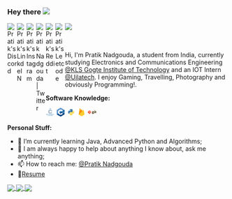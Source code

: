 ### Hey there <img src="https://media.giphy.com/media/hvRJCLFzcasrR4ia7z/giphy.gif" width="25px">
<a href="https://discord.gg/x9PuXu5">
  <img align="left" alt="Pratik's Discord" width="22px" src="https://cdn.jsdelivr.net/npm/simple-icons@v3/icons/discord.svg" />
</a>

<a href="https://www.linkedin.com/in/carbonautics/">
  <img align="left" alt="Pratik's LinkdeIN" width="22px" src="https://cdn.jsdelivr.net/npm/simple-icons@v3/icons/linkedin.svg" />
</a>

<a href="https://www.instagram.com/carbonautix/">
  <img align="left" alt="Pratik's Instagram" width="22px" src="https://cdn.jsdelivr.net/npm/simple-icons@v3/icons/instagram.svg" />
</a>

<a href="https://twitter.com/Carbonautix">
  <img align="left" alt="Pratik Nadgouda | Twitter" width="22px" src="https://cdn.jsdelivr.net/npm/simple-icons@v3/icons/twitter.svg" />
</a>
<a href="https://www.reddit.com/user/CarbonAutics">
  <img align="left" alt="Pratik's Reddit" width="22px" src="https://cdn.jsdelivr.net/npm/simple-icons@v3/icons/reddit.svg" />
</a>

<a href="https://leetcode.com/Carbonautics/">
  <img align="left" alt="Pratik's Leetcode" width="22px" src="https://cdn.jsdelivr.net/npm/simple-icons@v3/icons/leetcode.svg" />
</a>

![](https://visitor-badge.glitch.me/badge?page_id=carbonautics.PratikNadgouda)

<br />

Hi, I'm Pratik Nadgouda, a student from India, currently studying Electronics and Communications Engineering [@KLS Gogte Institute of Technology](https://git.edu/) and an IOT Intern [@Uilatech](https://uilatech.com/). I enjoy Gaming, Travelling, Photography and obviously Programming!.

**Software Knowledge:**

<code><img height="20" src="https://raw.githubusercontent.com/github/explore/80688e429a7d4ef2fca1e82350fe8e3517d3494d/topics/c/c.png"></code>
<code><img height="20" src="https://raw.githubusercontent.com/github/explore/80688e429a7d4ef2fca1e82350fe8e3517d3494d/topics/cpp/cpp.png"></code>
<code><img height="20" src="https://raw.githubusercontent.com/github/explore/80688e429a7d4ef2fca1e82350fe8e3517d3494d/topics/python/python.png"></code>
<code><img height="20" src="https://raw.githubusercontent.com/github/explore/80688e429a7d4ef2fca1e82350fe8e3517d3494d/topics/firebase/firebase.png"></code>
<code><img height="20" src="https://raw.githubusercontent.com/github/explore/80688e429a7d4ef2fca1e82350fe8e3517d3494d/topics/git/git.png"></code>


**Personal Stuff:**
- 🌱 I’m currently learning Java, Advanced Python and Algorithms;
- 💬 I am always happy to help about anything I know about, ask me anything;
- 📫 How to reach me: [@Pratik Nadgouda](https://twitter.com/Carbonautix)
- 📝[Resume](https://drive.google.com/file/d/1WDmYURKQMowAom6tz5FKFo6k9E__TSrg/view?usp=sharing)


<a href="https://github.com/anuraghazra/github-readme-stats">
  <img align="center" src="https://github-readme-stats.vercel.app/api?username=carbonautics&show_icons=true&theme=onedark" />
</a>
<a href="https://github.com/anuraghazra/github-readme-stats">
  <img align="center" src="https://github-readme-stats.vercel.app/api/wakatime?username=carbonautics&theme=onedark" />
</a>
<a href="https://github.com/anuraghazra/github-readme-stats">
  <img align="center" src="https://github-readme-stats.vercel.app/api/top-langs/?username=carbonautics&layout=compact&exclude_repo=Insurgency-server,dotfiles&theme=onedark" />
</a>